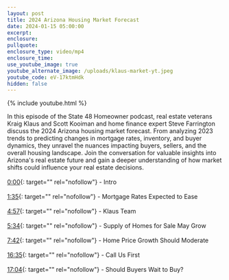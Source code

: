 ```yaml
---
layout: post
title: 2024 Arizona Housing Market Forecast
date: 2024-01-15 05:00:00
excerpt:
enclosure:
pullquote:
enclosure_type: video/mp4
enclosure_time:
use_youtube_image: true
youtube_alternate_image: /uploads/klaus-market-yt.jpeg
youtube_code: eV-17ktmHdk
hidden: false
---
```

{% include youtube.html %}

In this episode of the State 48 Homeowner podcast, real estate veterans Kraig Klaus and Scott Kooiman and home finance expert Steve Farrington discuss the 2024 Arizona housing market forecast. From analyzing 2023 trends to predicting changes in mortgage rates, inventory, and buyer dynamics, they unravel the nuances impacting buyers, sellers, and the overall housing landscape. Join the conversation for valuable insights into Arizona's real estate future and gain a deeper understanding of how market shifts could influence your real estate decisions.<br><br>[0:00](https://www.youtube.com/watch?v=eV-17ktmHdk&amp;t=0s){: target="" rel="nofollow"}&nbsp;- Intro<br><br>[1:35](https://www.youtube.com/watch?v=eV-17ktmHdk&amp;t=95s){: target="" rel="nofollow"}&nbsp;- Mortgage Rates Expected to Ease<br><br>[4:57](https://www.youtube.com/watch?v=eV-17ktmHdk&amp;t=297s){: target="" rel="nofollow"}&nbsp;- Klaus Team<br><br>[5:34](https://www.youtube.com/watch?v=eV-17ktmHdk&amp;t=334s){: target="" rel="nofollow"}&nbsp;- Supply of Homes for Sale May Grow<br><br>[7:42](https://www.youtube.com/watch?v=eV-17ktmHdk&amp;t=462s){: target="" rel="nofollow"}&nbsp;- Home Price Growth Should Moderate<br><br>[16:35](https://www.youtube.com/watch?v=eV-17ktmHdk&amp;t=995s){: target="" rel="nofollow"}&nbsp;- Call Us First<br><br>[17:04](https://www.youtube.com/watch?v=eV-17ktmHdk&amp;t=1024s){: target="" rel="nofollow"}&nbsp;- Should Buyers Wait to Buy?